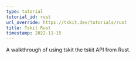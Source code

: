 ```yaml
---
type: tutorial
tutorial_id: rust
url_override: https://tskit.dev/tutorials/rust
title: Tskit Rust
timestamp: 2022-11-15
---
```

A walkthrough of using tskit the tskit API from Rust.